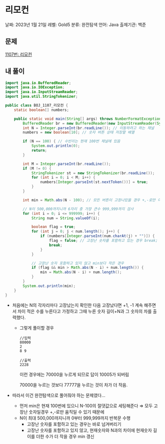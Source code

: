 # 리모컨

날짜: 2023년 1월 21일
레벨: Gold5
분류: 완전탐색
언어: Java
출제기관: 백준

## 문제

[1107번: 리모컨](https://www.acmicpc.net/problem/1107)

## 내 풀이

```java
import java.io.BufferedReader;
import java.io.IOException;
import java.io.InputStreamReader;
import java.util.StringTokenizer;

public class BOJ_1107_리모컨 {
	static boolean[] numbers;

	public static void main(String[] args) throws NumberFormatException, IOException {
		BufferedReader br = new BufferedReader(new InputStreamReader(System.in));
		int N = Integer.parseInt(br.readLine()); // 이동하려고 하는 채널
		numbers = new boolean[10]; // 숫자 버튼 상태 저장할 배열

		if (N == 100) { // 수빈이는 현재 100번 채널에 있음
			System.out.println(0);
			return;
		}

		int M = Integer.parseInt(br.readLine());
		if (M != 0) {
			StringTokenizer st = new StringTokenizer(br.readLine());
			for (int i = 0; i < M; i++) {
				numbers[Integer.parseInt(st.nextToken())] = true;
			}
		}

		int min = Math.abs(N - 100); // 모든 버튼이 고장나있을 경우 +,-로만 이동해야함

		// N이 500,000까지니까 6자리 중 가장 큰수 999,999까지 검사
		for (int i = 0; i <= 999999; i++) {
			String num = String.valueOf(i);

			boolean flag = true;
			for (int j = 0; j < num.length(); j++) {
				if (numbers[Integer.parseInt(num.charAt(j) + "")]) {
					flag = false; // 고장난 숫자를 포함하고 있는 경우 break;
					break;
				}
			}

			// 고장난 숫자 포함하고 있지 않고 min보다 작은 경우
			if (flag && min > Math.abs(N - i) + num.length()) {
				min = Math.abs(N - i) + num.length();
			}
		}
		System.out.println(min);
	}
}
```

- 처음에는 N의 각자리마다 고장났는지 확인한 다음 고장났다면 +1, -1 계속 해주면서 차이 적은 수를 누른다고 가정하고 그때 누른 숫자 길이+N과 그 숫자의 차를 출력했다.
    - 그렇게 풀이할 경우
        
        ```
        //입력
        80000
        2
        8 9
        
        //출력
        2228
        ```
        
        이런 경우에는 70000을 누르게 되므로 답이 10005가 되버림
        
        70000을 누르는 것보다 77777을 누르는 것이 차가 더 작음.
        
- 따라서 이건 완전탐색으로 풀어줘야 하는 문제였다…
    - 먼저 min은 현재 100번에 있으니 N-100의 절댓값으로 세팅해준다 ⇒ 모두 고장난 숫자일경우 +,-로만 움직일 수 있기 때문에
    - N이 최대 500,000까지니까 0부터 999,999까지 반복문 수행
        - 고장난 숫자를 포함하고 있는 경우는 바로 넘겨버리기
        - 고장난 숫자를 포함하고 있지 않고, 현재숫자와 N과의 차이에 현재숫자 길이를 더한 수가 더 작을 경우 min 갱신